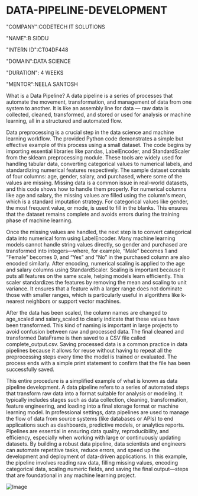 # DATA-PIPELINE-DEVELOPMENT

"COMPANY":CODETECH IT SOLUTIONS

"NAME":B SIDDU

"INTERN ID":CT04DF448

"DOMAIN":DATA SCIENCE

"DURATION": 4 WEEKS

"MENTOR":NEELA SANTOSH


What is a Data Pipeline?
A data pipeline is a series of processes that automate the movement, transformation, and management of data from one system to another. It is like an assembly line for data — raw data is collected, cleaned, transformed, and stored or used for analysis or machine learning, all in a structured and automated flow.

Data preprocessing is a crucial step in the data science and machine learning workflow. The provided Python code demonstrates a simple but effective example of this process using a small dataset. The code begins by importing essential libraries like pandas, LabelEncoder, and StandardScaler from the sklearn.preprocessing module. These tools are widely used for handling tabular data, converting categorical values to numerical labels, and standardizing numerical features respectively. The sample dataset consists of four columns: age, gender, salary, and purchased, where some of the values are missing. Missing data is a common issue in real-world datasets, and this code shows how to handle them properly. For numerical columns like age and salary, the missing values are filled using the column's mean, which is a standard imputation strategy. For categorical values like gender, the most frequent value, or mode, is used to fill in the blanks. This ensures that the dataset remains complete and avoids errors during the training phase of machine learning.

Once the missing values are handled, the next step is to convert categorical data into numerical form using LabelEncoder. Many machine learning models cannot handle string values directly, so gender and purchased are transformed into integers—where, for example, “Male” becomes 1 and “Female” becomes 0, and “Yes” and “No” in the purchased column are also encoded similarly. After encoding, numerical scaling is applied to the age and salary columns using StandardScaler. Scaling is important because it puts all features on the same scale, helping models learn efficiently. This scaler standardizes the features by removing the mean and scaling to unit variance. It ensures that a feature with a larger range does not dominate those with smaller ranges, which is particularly useful in algorithms like k-nearest neighbors or support vector machines.

After the data has been scaled, the column names are changed to age_scaled and salary_scaled to clearly indicate that these values have been transformed. This kind of naming is important in large projects to avoid confusion between raw and processed data. The final cleaned and transformed DataFrame is then saved to a CSV file called complete_output.csv. Saving processed data is a common practice in data pipelines because it allows for reuse without having to repeat all the preprocessing steps every time the model is trained or evaluated. The process ends with a simple print statement to confirm that the file has been successfully saved.

This entire procedure is a simplified example of what is known as data pipeline development. A data pipeline refers to a series of automated steps that transform raw data into a format suitable for analysis or modeling. It typically includes stages such as data collection, cleaning, transformation, feature engineering, and loading into a final storage format or machine learning model. In professional settings, data pipelines are used to manage the flow of data from source systems (like databases or APIs) to end applications such as dashboards, predictive models, or analytics reports. Pipelines are essential in ensuring data quality, reproducibility, and efficiency, especially when working with large or continuously updating datasets. By building a robust data pipeline, data scientists and engineers can automate repetitive tasks, reduce errors, and speed up the development and deployment of data-driven applications. In this example, the pipeline involves reading raw data, filling missing values, encoding categorical data, scaling numeric fields, and saving the final output—steps that are foundational in any machine learning project.

![Image](https://github.com/user-attachments/assets/78e319f9-60cd-4a8a-98b2-72940885e6c8)

